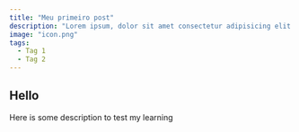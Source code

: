 ```yaml
---
title: "Meu primeiro post"
description: "Lorem ipsum, dolor sit amet consectetur adipisicing elit. Sit aperiam minima odio, dicta est odit harum, officia alias sunt at earum similique cumque eligendi recusandae beatae officiis tenetur reprehenderit deleniti!"
image: "icon.png"
tags:
  - Tag 1
  - Tag 2
---
```


## Hello

Here is some description to test my learning